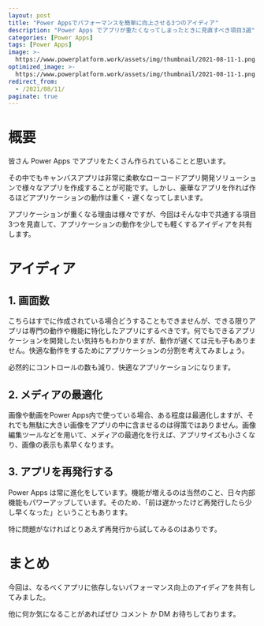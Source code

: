 ```yaml
---
layout: post
title: "Power Appsでパフォーマンスを簡単に向上させる3つのアイディア"
description: "Power Apps でアプリが重たくなってしまったときに見直すべき項目3選"
categories: [Power Apps]
tags: [Power Apps]
image: >-
  https://www.powerplatform.work/assets/img/thumbnail/2021-08-11-1.png
optimized_image: >-
  https://www.powerplatform.work/assets/img/thumbnail/2021-08-11-1.png
redirect_from:
  - /2021/08/11/
paginate: true
---
```


# 概要

皆さん Power Apps でアプリをたくさん作られていることと思います。

その中でもキャンバスアプリは非常に柔軟なローコードアプリ開発ソリューションで様々なアプリを作成することが可能です。しかし、豪華なアプリを作れば作るほどアプリケーションの動作は重く・遅くなってしまいます。

アプリケーションが重くなる理由は様々ですが、今回はそんな中で共通する項目3つを見直して、アプリケーションの動作を少しでも軽くするアイディアを共有します。


# アイディア

## 1. 画面数

こちらはすでに作成されている場合どうすることもできませんが、できる限りアプリは専門の動作や機能に特化したアプリにするべきです。何でもできるアプリケーションを開発したい気持ちもわかりますが、動作が遅くては元も子もありません。快適な動作をするためにアプリケーションの分割を考えてみましょう。

必然的にコントロールの数も減り、快適なアプリケーションになります。

## 2. メディアの最適化

画像や動画をPower Apps内で使っている場合、ある程度は最適化しますが、それでも無駄に大きい画像をアプリの中に含ませるのは得策ではありません。画像編集ツールなどを用いて、メディアの最適化を行えば、アプリサイズも小さくなり、画像の表示も素早くなります。


## 3. アプリを再発行する

Power Apps は常に進化をしています。機能が増えるのは当然のこと、日々内部機能もパワーアップしています。そのため、「前は遅かったけど再発行したら少し早くなった」ということもあります。

特に問題がなければとりあえず再発行から試してみるのはありです。


# まとめ

今回は、なるべくアプリに依存しないパフォーマンス向上のアイディアを共有してみました。

他に何か気になることがあればぜひ コメント か DM お待ちしております。

